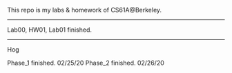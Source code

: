 This repo is my labs & homework of CS61A@Berkeley.

---

Lab00, HW01, Lab01 finished.

---

Hog

Phase_1 finished. 02/25/20
Phase_2 finished. 02/26/20

